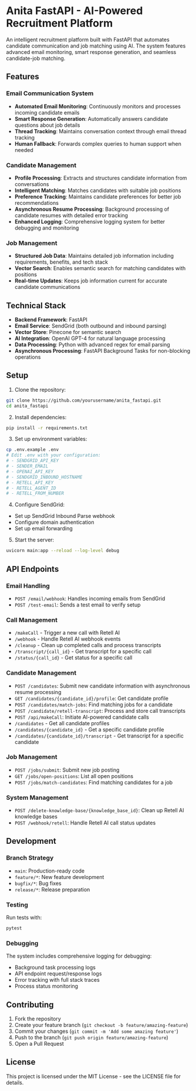 # Anita FastAPI - AI-Powered Recruitment Platform

An intelligent recruitment platform built with FastAPI that automates candidate communication and job matching using AI. The system features advanced email monitoring, smart response generation, and seamless candidate-job matching.

## Features

### Email Communication System

- **Automated Email Monitoring**: Continuously monitors and processes incoming candidate emails
- **Smart Response Generation**: Automatically answers candidate questions about job details
- **Thread Tracking**: Maintains conversation context through email thread tracking
- **Human Fallback**: Forwards complex queries to human support when needed

### Candidate Management

- **Profile Processing**: Extracts and structures candidate information from conversations
- **Intelligent Matching**: Matches candidates with suitable job positions
- **Preference Tracking**: Maintains candidate preferences for better job recommendations
- **Asynchronous Resume Processing**: Background processing of candidate resumes with detailed error tracking
- **Enhanced Logging**: Comprehensive logging system for better debugging and monitoring

### Job Management

- **Structured Job Data**: Maintains detailed job information including requirements, benefits, and tech stack
- **Vector Search**: Enables semantic search for matching candidates with positions
- **Real-time Updates**: Keeps job information current for accurate candidate communications

## Technical Stack

- **Backend Framework**: FastAPI
- **Email Service**: SendGrid (both outbound and inbound parsing)
- **Vector Store**: Pinecone for semantic search
- **AI Integration**: OpenAI GPT-4 for natural language processing
- **Data Processing**: Python with advanced regex for email parsing
- **Asynchronous Processing**: FastAPI Background Tasks for non-blocking operations

## Setup

1. Clone the repository:

```bash
git clone https://github.com/yourusername/anita_fastapi.git
cd anita_fastapi
```

2. Install dependencies:

```bash
pip install -r requirements.txt
```

3. Set up environment variables:

```bash
cp .env.example .env
# Edit .env with your configuration:
# - SENDGRID_API_KEY
# - SENDER_EMAIL
# - OPENAI_API_KEY
# - SENDGRID_INBOUND_HOSTNAME
# - RETELL_API_KEY
# - RETELL_AGENT_ID
# - RETELL_FROM_NUMBER
```

4. Configure SendGrid:

- Set up SendGrid Inbound Parse webhook
- Configure domain authentication
- Set up email forwarding

5. Start the server:

```bash
uvicorn main:app --reload --log-level debug
```

## API Endpoints

### Email Handling

- `POST /email/webhook`: Handles incoming emails from SendGrid
- `POST /test-email`: Sends a test email to verify setup

### Call Management

- `/makeCall` - Trigger a new call with Retell AI
- `/webhook` - Handle Retell AI webhook events
- `/cleanup` - Clean up completed calls and process transcripts
- `/transcript/{call_id}` - Get transcript for a specific call
- `/status/{call_id}` - Get status for a specific call

### Candidate Management

- `POST /candidates`: Submit new candidate information with asynchronous resume processing
- `GET /candidates/{candidate_id}/profile`: Get candidate profile
- `POST /candidates/match-jobs`: Find matching jobs for a candidate
- `POST /candidate/retell-transcript`: Process and store call transcripts
- `POST /api/makeCall`: Initiate AI-powered candidate calls
- `/candidates` - Get all candidate profiles
- `/candidates/{candidate_id}` - Get a specific candidate profile
- `/candidates/{candidate_id}/transcript` - Get transcript for a specific candidate

### Job Management

- `POST /jobs/submit`: Submit new job posting
- `GET /jobs/open-positions`: List all open positions
- `POST /jobs/match-candidates`: Find matching candidates for a job

### System Management

- `POST /delete-knowledge-base/{knowledge_base_id}`: Clean up Retell AI knowledge bases
- `POST /webhook/retell`: Handle Retell AI call status updates

## Development

### Branch Strategy

- `main`: Production-ready code
- `feature/*`: New feature development
- `bugfix/*`: Bug fixes
- `release/*`: Release preparation

### Testing

Run tests with:

```bash
pytest
```

### Debugging

The system includes comprehensive logging for debugging:

- Background task processing logs
- API endpoint request/response logs
- Error tracking with full stack traces
- Process status monitoring

## Contributing

1. Fork the repository
2. Create your feature branch (`git checkout -b feature/amazing-feature`)
3. Commit your changes (`git commit -m 'Add some amazing feature'`)
4. Push to the branch (`git push origin feature/amazing-feature`)
5. Open a Pull Request

## License

This project is licensed under the MIT License - see the LICENSE file for details.
